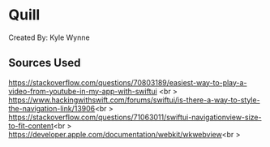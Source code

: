 # Quill
Created By: Kyle Wynne

## Sources Used
https://stackoverflow.com/questions/70803189/easiest-way-to-play-a-video-from-youtube-in-my-app-with-swiftui <br \>
https://www.hackingwithswift.com/forums/swiftui/is-there-a-way-to-style-the-navigation-link/13906<br \>
https://stackoverflow.com/questions/71063011/swiftui-navigationview-size-to-fit-content<br \>
https://developer.apple.com/documentation/webkit/wkwebview<br \>
